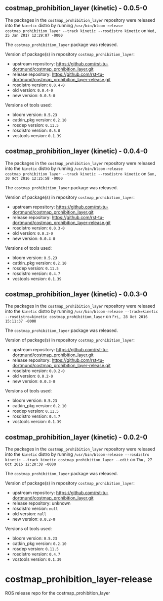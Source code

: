 ## costmap_prohibition_layer (kinetic) - 0.0.5-0

The packages in the `costmap_prohibition_layer` repository were released into the `kinetic` distro by running `/usr/bin/bloom-release costmap_prohibition_layer --track kinetic --rosdistro kinetic` on `Wed, 25 Jan 2017 12:29:07 -0000`

The `costmap_prohibition_layer` package was released.

Version of package(s) in repository `costmap_prohibition_layer`:

- upstream repository: https://github.com/rst-tu-dortmund/costmap_prohibition_layer.git
- release repository: https://github.com/rst-tu-dortmund/costmap_prohibition_layer-release.git
- rosdistro version: `0.0.4-0`
- old version: `0.0.4-0`
- new version: `0.0.5-0`

Versions of tools used:

- bloom version: `0.5.23`
- catkin_pkg version: `0.2.10`
- rosdep version: `0.11.5`
- rosdistro version: `0.5.0`
- vcstools version: `0.1.39`


## costmap_prohibition_layer (kinetic) - 0.0.4-0

The packages in the `costmap_prohibition_layer` repository were released into the `kinetic` distro by running `/usr/bin/bloom-release costmap_prohibition_layer --track kinetic --rosdistro kinetic` on `Sun, 30 Oct 2016 12:25:58 -0000`

The `costmap_prohibition_layer` package was released.

Version of package(s) in repository `costmap_prohibition_layer`:

- upstream repository: https://github.com/rst-tu-dortmund/costmap_prohibition_layer.git
- release repository: https://github.com/rst-tu-dortmund/costmap_prohibition_layer-release.git
- rosdistro version: `0.0.3-0`
- old version: `0.0.3-0`
- new version: `0.0.4-0`

Versions of tools used:

- bloom version: `0.5.23`
- catkin_pkg version: `0.2.10`
- rosdep version: `0.11.5`
- rosdistro version: `0.4.7`
- vcstools version: `0.1.39`


## costmap_prohibition_layer (kinetic) - 0.0.3-0

The packages in the `costmap_prohibition_layer` repository were released into the `kinetic` distro by running `/usr/bin/bloom-release --track=kinetic --rosdistro=kinetic costmap_prohibition_layer` on `Fri, 28 Oct 2016 15:11:37 -0000`

The `costmap_prohibition_layer` package was released.

Version of package(s) in repository `costmap_prohibition_layer`:

- upstream repository: https://github.com/rst-tu-dortmund/costmap_prohibition_layer.git
- release repository: https://github.com/rst-tu-dortmund/costmap_prohibition_layer-release.git
- rosdistro version: `0.0.2-0`
- old version: `0.0.2-0`
- new version: `0.0.3-0`

Versions of tools used:

- bloom version: `0.5.23`
- catkin_pkg version: `0.2.10`
- rosdep version: `0.11.5`
- rosdistro version: `0.4.7`
- vcstools version: `0.1.39`


## costmap_prohibition_layer (kinetic) - 0.0.2-0

The packages in the `costmap_prohibition_layer` repository were released into the `kinetic` distro by running `/usr/bin/bloom-release --rosdistro kinetic --track kinetic costmap_prohibition_layer --edit` on `Thu, 27 Oct 2016 12:20:38 -0000`

The `costmap_prohibition_layer` package was released.

Version of package(s) in repository `costmap_prohibition_layer`:

- upstream repository: https://github.com/rst-tu-dortmund/costmap_prohibition_layer.git
- release repository: unknown
- rosdistro version: `null`
- old version: `null`
- new version: `0.0.2-0`

Versions of tools used:

- bloom version: `0.5.23`
- catkin_pkg version: `0.2.10`
- rosdep version: `0.11.5`
- rosdistro version: `0.4.7`
- vcstools version: `0.1.39`


# costmap_prohibition_layer-release
ROS release repo for the costmap_prohibition_layer
